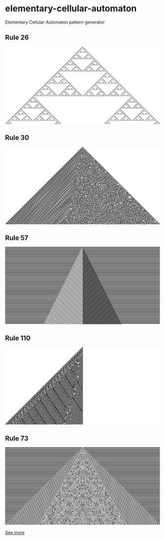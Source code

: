 # elementary-cellular-automaton

Elementary Cellular Automaton pattern generator

## Rule 26
![](images/26.png "Rule 26")

## Rule 30
![](images/30.png "Rule 30")

## Rule 57
![](images/57.png "Rule 57")

## Rule 110
![](images/110.png "Rule 110")

## Rule 73
![](images/73.png "Rule 73")

[See more](https://github.com/rickybassom/elementary-cellular-automaton/tree/master/images)

